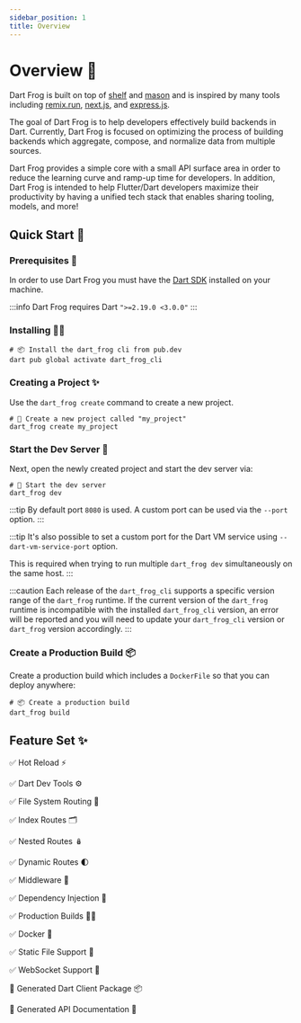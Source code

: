 ```yaml
---
sidebar_position: 1
title: Overview
---
```


# Overview 🎯

Dart Frog is built on top of [shelf](https://pub.dev/packages/shelf) and [mason](https://pub.dev/packages/mason) and is inspired by many tools including [remix.run](https://remix.run), [next.js](https://nextjs.org), and [express.js](https://expressjs.com).

The goal of Dart Frog is to help developers effectively build backends in Dart. Currently, Dart Frog is focused on optimizing the process of building backends which aggregate, compose, and normalize data from multiple sources.

Dart Frog provides a simple core with a small API surface area in order to reduce the learning curve and ramp-up time for developers. In addition, Dart Frog is intended to help Flutter/Dart developers maximize their productivity by having a unified tech stack that enables sharing tooling, models, and more!

## Quick Start 🚀

### Prerequisites 📝

In order to use Dart Frog you must have the [Dart SDK][dart_installation_link] installed on your machine.

:::info
Dart Frog requires Dart `">=2.19.0 <3.0.0"`
:::

### Installing 🧑‍💻

```shell
# 📦 Install the dart_frog cli from pub.dev
dart pub global activate dart_frog_cli
```

### Creating a Project ✨

Use the `dart_frog create` command to create a new project.

```shell
# 🚀 Create a new project called "my_project"
dart_frog create my_project
```

### Start the Dev Server 🏁

Next, open the newly created project and start the dev server via:

```shell
# 🏁 Start the dev server
dart_frog dev
```

:::tip
By default port `8080` is used. A custom port can be used via the `--port` option.
:::

:::tip
It's also possible to set a custom port for the Dart VM service using `--dart-vm-service-port` option.

This is required when trying to run multiple `dart_frog dev` simultaneously on the same host.
:::

:::caution
Each release of the `dart_frog_cli` supports a specific version range of the `dart_frog` runtime. If the current version of the `dart_frog` runtime is incompatible with the installed `dart_frog_cli` version, an error will be reported and you will need to update your `dart_frog_cli` version or `dart_frog` version accordingly.
:::

### Create a Production Build 📦

Create a production build which includes a `DockerFile` so that you can deploy anywhere:

```shell
# 📦 Create a production build
dart_frog build
```

## Feature Set ✨

✅ Hot Reload ⚡️

✅ Dart Dev Tools ⚙️

✅ File System Routing 🚏

✅ Index Routes 🗂

✅ Nested Routes 🪆

✅ Dynamic Routes 🌓

✅ Middleware 🍔

✅ Dependency Injection 💉

✅ Production Builds 👷‍♂️

✅ Docker 🐳

✅ Static File Support 📁

✅ WebSocket Support 🔌

🚧 Generated Dart Client Package 📦

🚧 Generated API Documentation 📔

[dart_installation_link]: https://dart.dev/get-dart
